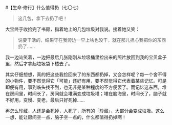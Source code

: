 #【生命⋅修行】什么值得扔（七〇七）

> 这几包，拿下去扔了吧！

大宝终于收拾完了书房，指着地上的几包垃圾对我说。接着她又笑：

> 说要干活的，结果守在我旁边一早上啥也没干，就在那儿担心我把你的东西扔了……

我一边讪笑着，一边把最后几张刚刚从垃圾桶里捡出来的照片放回到我的宝贝盒子里，然后才拿起垃圾袋下楼去了。

其实仔细想想，真的把这些我捡回来了的东西都扔掉，又会怎样呢？每一个舍不得的小物件，要不然觉得它「可能」还好有用，要不然觉得它代表着某些记忆。可是即便有用，事到临头找不到，也无非是某种程度的不方便罢了。而记忆这东西，堆在房间里，时间长了，房间就会堆满变成垃圾堆；堆在脑海里，时间长了，脑子就不好用，变慢、变老，最后只好死掉……

再怎么珍藏，人还是会死掉，人死了，所有的「珍藏」，大部分会变成垃圾。这么一想，能让房间空一点，脑子空一点的，什么都值得扔掉啊！

